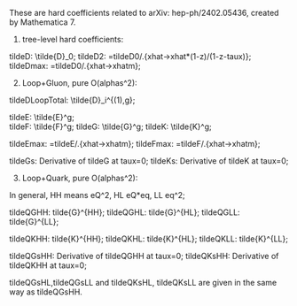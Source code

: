 These are hard coefficients related to arXiv: hep-ph/2402.05436, created by Mathematica 7. 

1) tree-level hard coefficients: 

tildeD: \tilde{D}_0;
tildeD2: =tildeD0/.{xhat->xhat*(1-z)/(1-z-taux)};
tildeDmax: =tildeD0/.{xhat->xhatm}; 

2) Loop+Gluon, pure O(alphas^2): 

tildeDLoopTotal: \tilde{D}_i^{(1),g};

tildeE: \tilde{E}^g;      
tildeF: \tilde{F}^g;
tildeG: \tilde{G}^g;
tildeK: \tilde{K}^g;

tildeEmax: =tildeE/.{xhat->xhatm};
tildeFmax: =tildeF/.{xhat->xhatm};

tildeGs: Derivative of tildeG at taux=0;
tildeKs: Derivative of tildeK at taux=0;

3) Loop+Quark, pure O(alphas^2):

In general, HH means eQ^2, HL eQ*eq, LL eq^2;

tildeQGHH: tilde{G}^{HH};
tildeQGHL: tilde{G}^{HL};
tildeQGLL: tilde{G}^{LL};

tildeQKHH: tilde{K}^{HH};
tildeQKHL: tilde{K}^{HL};
tildeQKLL: tilde{K}^{LL};

tildeQGsHH: Derivative of tildeQGHH at taux=0;
tildeQKsHH: Derivative of tildeQKHH at taux=0;

tildeQGsHL,tildeQGsLL and tildeQKsHL, tildeQKsLL are given in the same way as tildeQGsHH. 
